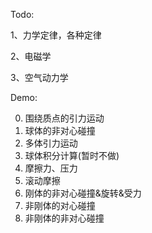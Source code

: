 Todo:

1、力学定律，各种定律

2、电磁学

3、空气动力学


Demo:

0. 围绕质点的引力运动
0. 球体的非对心碰撞
0. 多体引力运动
0. 球体积分计算(暂时不做)
0. 摩擦力、压力
0. 滚动摩擦
0. 刚体的非对心碰撞&旋转&受力
0. 非刚体的对心碰撞
0. 非刚体的非对心碰撞
